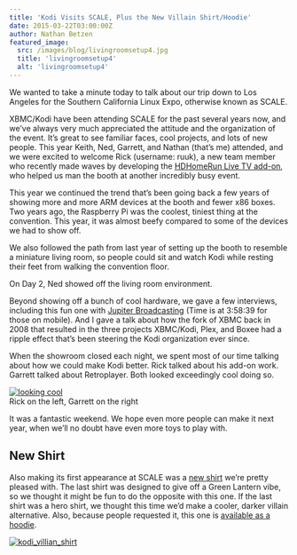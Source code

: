 ```yaml
---
title: 'Kodi Visits SCALE, Plus the New Villain Shirt/Hoodie'
date: 2015-03-22T03:00:00Z
author: Nathan Betzen
featured_image:
  src: /images/blog/livingroomsetup4.jpg
  title: 'livingroomsetup4'
  alt: 'livingroomsetup4'
---
```

We wanted to take a minute today to talk about our trip down to Los Angeles for the Southern California Linux Expo, otherwise known as SCALE.

 XBMC/Kodi have been attending SCALE for the past several years now, and we’ve always very much appreciated the attitude and the organization of the event. It’s great to see familiar faces, cool projects, and lots of new people. This year Keith, Ned, Garrett, and Nathan (that’s me) attended, and we were excited to welcome Rick (username: ruuk), a new team member who recently made waves by developing the [HDHomeRun Live TV add-on](/article/addon-spotlight-hdhomerun-live-tv "Addon Spotlight: HDHomeRun Live TV"), who helped us man the booth at another incredibly busy event.

 This year we continued the trend that’s been going back a few years of showing more and more ARM devices at the booth and fewer x86 boxes. Two years ago, the Raspberry Pi was the coolest, tiniest thing at the convention. This year, it was almost beefy compared to some of the devices we had to show off.

  We also followed the path from last year of setting up the booth to resemble a miniature living room, so people could sit and watch Kodi while resting their feet from walking the convention floor.

 On Day 2, Ned showed off the living room environment.

  Beyond showing off a bunch of cool hardware, we gave a few interviews, including this fun one with [Jupiter Broadcasting](https://www.youtube.com/watch?v=nrwaHGhFU68&t=14319) (Time is at 3:58:39 for those on mobile). And I gave a talk about how the fork of XBMC back in 2008 that resulted in the three projects XBMC/Kodi, Plex, and Boxee had a ripple effect that’s been steering the Kodi organization ever since.

  When the showroom closed each night, we spent most of our time talking about how we could make Kodi better. Rick talked about his add-on work. Garrett talked about Retroplayer. Both looked exceedingly cool doing so.

 [![looking cool](/sites/default/files/uploads/looking_cool_and_collected-429x600.jpg)](/sites/default/files/uploads/looking_cool_and_collected.jpg)  
 Rick on the left, Garrett on the right

  It was a fantastic weekend. We hope even more people can make it next year, when we’ll no doubt have even more toys to play with.

 New Shirt
---------

 Also making its first appearance at SCALE was a [new shirt](https://teespring.com/kodi-villain-shirt) we’re pretty pleased with. The last shirt was designed to give off a Green Lantern vibe, so we thought it might be fun to do the opposite with this one. If the last shirt was a hero shirt, we thought this time we’d make a cooler, darker villain alternative. Also, because people requested it, this one is [available as a hoodie](https://teespring.com/kodi-villain-shirt "Kodi Hoodie").

 [![kodi_villian_shirt](/sites/default/files/uploads/kodi_villian_shirt-800x447.png)](https://teespring.com/kodi-villain-shirt)

 